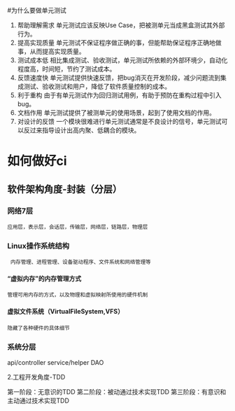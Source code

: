 #为什么要做单元测试
1. 帮助理解需求
  单元测试应该反映Use Case，把被测单元当成黑盒测试其外部行为。
2. 提高实现质量
  单元测试不保证程序做正确的事，但能帮助保证程序正确地做事，从而提高实现质量。
3. 测试成本低
  相比集成测试、验收测试，单元测试所依赖的外部环境少，自动化程度高，时间短，节约了测试成本。
4. 反馈速度快
  单元测试提供快速反馈，把bug消灭在开发阶段，减少问题流到集成测试、验收测试和用户，降低了软件质量控制的成本。
5. 利于重构
  由于有单元测试作为回归测试用例，有助于预防在重构过程中引入bug。
6. 文档作用
  单元测试提供了被测单元的使用场景，起到了使用文档的作用。
7. 对设计的反馈
  一个模块很难进行单元测试通常是不良设计的信号，单元测试可以反过来指导设计出高内聚、低耦合的模块。

# 如何做好ci

## 软件架构角度-封装（分层）

### 网络7层 
	应用层，表示层，会话层，传输层，网络层，链路层，物理层

### Linux操作系统结构

	 内存管理、进程管理、设备驱动程序、文件系统和网络管理等

#### “虚拟内存”的内存管理方式

    管理可用内存的方式，以及物理和虚拟映射所使用的硬件机制

#### 虚拟文件系统（VirtualFileSystem,VFS）

    隐藏了各种硬件的具体细节

### 系统分层

api/controller
service/helper
DAO

2.工程开发角度-TDD

第一阶段：无意识的TDD
第二阶段：被动通过技术实现TDD
第三阶段：有意识和主动通过技术实现TDD